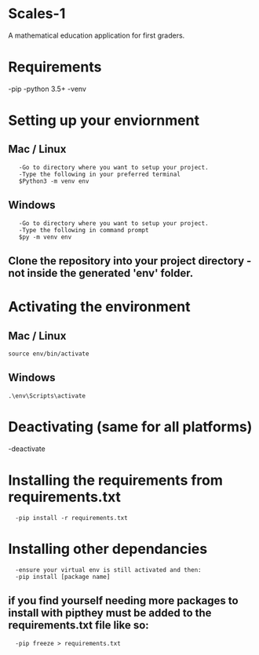 # Scales-1
A mathematical education application for first graders.

# Requirements
-pip
-python 3.5+
-venv

# Setting up your enviornment
   ## Mac / Linux
       -Go to directory where you want to setup your project.
       -Type the following in your preferred terminal
       $Python3 -m venv env
   ## Windows
       -Go to directory where you want to setup your project.
       -Type the following in command prompt
       $py -m venv env
      
## Clone the repository into your project directory - not inside the generated 'env' folder.

# Activating the environment
  ## Mac / Linux
    source env/bin/activate
  ## Windows
    .\env\Scripts\activate
    
# Deactivating (same for all platforms)
   -deactivate


# Installing the requirements from requirements.txt
      -pip install -r requirements.txt
  
  
# Installing other dependancies
      -ensure your virtual env is still activated and then: 
      -pip install [package name]

## if you find yourself needing more packages to install with pipthey must be added to the requirements.txt file like so:
      -pip freeze > requirements.txt
